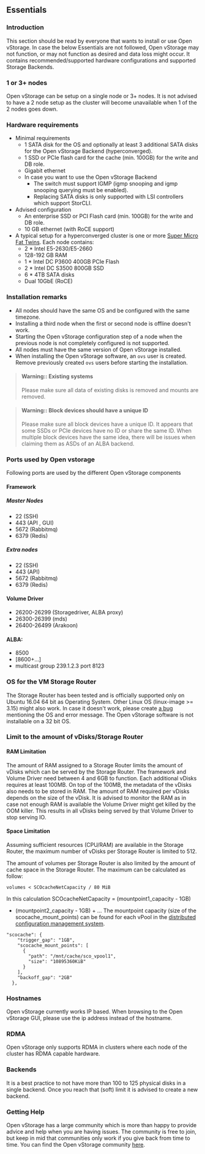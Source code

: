 ## Essentials
### Introduction

This section should be read by everyone that wants to install or use
Open vStorage. In case the below Essentials are not followed, Open
vStorage may not function, or may not function as desired and data loss
might occur. It contains recommended/supported hardware configurations
and supported Storage Backends.

### 1 or 3+ nodes
Open vStorage can be setup on a single node or 3+ nodes. It is not advised to have a 2 node setup as
the cluster will become unavailable when 1 of the 2 nodes goes down.

### Hardware requirements
-   Minimal requirements
    -   1 SATA disk for the OS and optionally at least 3 additional SATA disks for the Open vStorage Backend (hyperconverged).
    -   1 SSD or PCIe flash card  for the cache (min. 100GB) for the write and DB role.
    -   Gigabit ethernet
    -   In case you want to use the Open vStorage Backend
        - The switch must support IGMP (igmp snooping and igmp snooping querying must be enabled).
        - Replacing SATA disks is only supported with LSI controllers which support StorCLI.
-   Advised configuration
    -   An enterprise SSD or PCI Flash card (min. 100GB) for the write and DB role.
    -   10 GB ethernet (with RoCE support)
-   A typical setup for a hyperconverged cluster is one or more [Super Micro Fat Twins](https://www.supermicro.com/products/system/4U/F628/SYS-F628R3-RC1BPT_.cfm). Each node contains:
    -   2 * Intel E5-2630/E5-2660
    -   128-192 GB RAM
    -   1 * Intel DC P3600 400GB PCIe Flash
    -   2 * Intel DC S3500 800GB SSD
    -   6 * 4TB SATA disks
    -   Dual 10GbE (RoCE)

### Installation remarks

-   All nodes should have the same OS and be configured with the same timezone.
-   Installing a third node when the first or second node is offline
    doesn't work.
-   Starting the Open vStorage configuration step of a node when the
    previous node is not completely configured is not supported.
-   All nodes must have the same version of Open vStorage installed.
-   When installing the Open vStorage software, an `ovs` user is created. Remove previously created `ovs` users before starting the installation.

> #### Warning:: Existing systems
>
> Please make sure all data of existing disks is removed and mounts are removed.

> #### Warning:: Block devices should have a unique ID
>
> Please make sure all block devices have a unique ID. It appears that some SSDs or PCIe devices have no ID or share the same ID. 
> When multiple block devices have the same idea, there will be issues when claiming them as ASDs of an ALBA backend. 

### Ports used by Open vstorage
Following ports are used by the different Open vStorage components

#### Framework
##### Master Nodes
-  22 (SSH)
-  443 (API , GUI)
-  5672 (Rabbitmq)
-  6379 (Redis)


##### Extra nodes
-  22 (SSH)
-  443 (API)
-  5672 (Rabbitmq)
-  6379 (Redis)

#### Volume Driver
-  26200-26299 (Storagedriver, ALBA proxy)
-  26300-26399 (mds)
-  26400-26499 (Arakoon)

#### ALBA:
-  8500 
-  [8600+...] 
-  multicast group 239.1.2.3 port 8123


### OS for the VM Storage Router
The Storage Router has been tested and is officially supported only on Ubuntu 16.04 64 bit as Operating System. 
Other Linux OS (linux-image >= 3.15) might also work. In case it doesn't work, please create [a bug](https://github.com/openvstorage/framework/issues) mentioning the OS and error message. 
The Open vStorage software is not installable on a 32 bit OS.

### Limit to the amount of vDisks/Storage Router
#### RAM Limitation

The amount of RAM assigned to a Storage Router limits the amount of
vDisks which can be served by the Storage Router. The framework and
Volume Driver need between 4 and 6GB to function. Each additional
vDisks requires at least 100MB. On top of the 100MB, the metadata of the  vDisks 
also needs to be stored in RAM. The amount of RAM required per vDisks depends on the size of the vDisk.
It is advised to monitor the RAM as in case not enough RAM is available the Volume Driver
might get killed by the OOM killer. This results in all vDisks being served by that Volume Driver to stop serving IO.


#### Space Limitation
Assuming sufficient resources (CPU/RAM) are available in the Storage
Router, the maximum number of vDisks per Storage Router is limited to
512.

The amount of volumes per Storage Router is also limited by the amount
of cache space in the Storage Router. The maximum can be calculated as
follow:

```
volumes < SCOcacheNetCapacity / 80 MiB
```

In this calculation SCOcacheNetCapacity = (mountpoint1\_capacity - 1GB)
+ (mountpoint2\_capacity - 1GB) + ... The mountpoint capacity (size of
the scocache\_mount\_points) can be found for each vPool in the [distributed configuration management system](../administration/usingthecli/configmgmt.md).

```
"scocache": {
    "trigger_gap": "1GB",
    "scocache_mount_points": [
      {
        "path": "/mnt/cache/sco_vpool1",
        "size": "10895360KiB"
      }
    ],
    "backoff_gap": "2GB"
  },
```

### Hostnames
Open vStorage currently works IP based. When browsing to the Open vStorage GUI, please use the ip address instead of the hostname.

### RDMA
Open vStorage only supports RDMA in clusters where each node of the cluster has RDMA capable hardware.

### Backends
It is a best practice to not have more than 100 to 125 physical disks in a single backend. Once you reach that (soft) limit it is advised to create a new backend.

### Getting Help

Open vStorage has a large community which is more than happy to provide
advice and help when you are having issues. The community is free to
join, but keep in mid that communities only work if you give back from
time to time. You can find the Open vStorage community
[here](https://groups.google.com/forum/#!forum/open-vstorage).


